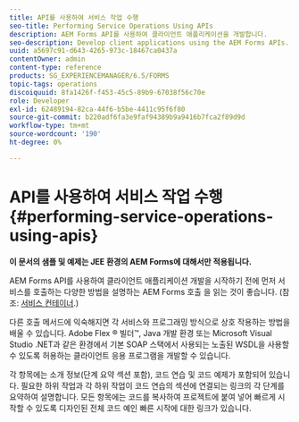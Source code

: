 ```yaml
---
title: API를 사용하여 서비스 작업 수행
seo-title: Performing Service Operations Using APIs
description: AEM Forms API를 사용하여 클라이언트 애플리케이션을 개발합니다.
seo-description: Develop client applications using the AEM Forms APIs.
uuid: a5697c91-d643-4265-973c-18467ca0437a
contentOwner: admin
content-type: reference
products: SG_EXPERIENCEMANAGER/6.5/FORMS
topic-tags: operations
discoiquuid: 8fa1426f-f453-45c5-89b9-67038f56c70e
role: Developer
exl-id: 62489194-82ca-44f6-b5be-4411c95f6f80
source-git-commit: b220adf6fa3e9faf94389b9a9416b7fca2f89d9d
workflow-type: tm+mt
source-wordcount: '190'
ht-degree: 0%

---
```


# API를 사용하여 서비스 작업 수행 {#performing-service-operations-using-apis}

**이 문서의 샘플 및 예제는 JEE 환경의 AEM Forms에 대해서만 적용됩니다.**

AEM Forms API를 사용하여 클라이언트 애플리케이션 개발을 시작하기 전에 먼저 서비스를 호출하는 다양한 방법을 설명하는 AEM Forms 호출 을 읽는 것이 좋습니다. (참조: [서비스 컨테이너](/help/forms/developing/service-container.md#service-container).)

다른 호출 메서드에 익숙해지면 각 서비스와 프로그래밍 방식으로 상호 작용하는 방법을 배울 수 있습니다. Adobe Flex ® 빌더™, Java 개발 환경 또는 Microsoft Visual Studio .NET과 같은 환경에서 기본 SOAP 스택에서 사용되는 노출된 WSDL을 사용할 수 있도록 허용하는 클라이언트 응용 프로그램을 개발할 수 있습니다.

각 항목에는 소개 정보(단계 요약 섹션 포함), 코드 연습 및 코드 예제가 포함되어 있습니다. 필요한 하위 작업과 각 하위 작업이 코드 연습의 섹션에 연결되는 링크의 각 단계를 요약하여 설명합니다. 모든 항목에는 코드를 복사하여 프로젝트에 붙여 넣어 빠르게 시작할 수 있도록 디자인된 전체 코드 예인 빠른 시작에 대한 링크가 있습니다.
